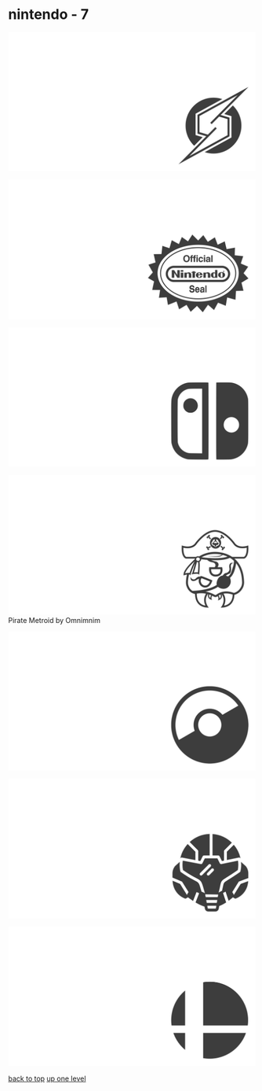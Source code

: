 # nintendo - 7
[![metroid_symbol_smash_bros_brawl.png](https://raw.githubusercontent.com/buckmanc/wallpapers/main/terminal/grey%20on%20alpha/little/nintendo/metroid_symbol_smash_bros_brawl.png "metroid_symbol_smash_bros_brawl.png")](https://raw.githubusercontent.com/buckmanc/wallpapers/main/terminal/grey%20on%20alpha/little/nintendo/metroid_symbol_smash_bros_brawl.png)

[![nintendo_official_seal.png](https://raw.githubusercontent.com/buckmanc/wallpapers/main/terminal/grey%20on%20alpha/little/nintendo/nintendo_official_seal.png "nintendo_official_seal.png")](https://raw.githubusercontent.com/buckmanc/wallpapers/main/terminal/grey%20on%20alpha/little/nintendo/nintendo_official_seal.png)

[![nintendo_switch_logo_without_text.png](https://raw.githubusercontent.com/buckmanc/wallpapers/main/terminal/grey%20on%20alpha/little/nintendo/nintendo_switch_logo_without_text.png "nintendo_switch_logo_without_text.png")](https://raw.githubusercontent.com/buckmanc/wallpapers/main/terminal/grey%20on%20alpha/little/nintendo/nintendo_switch_logo_without_text.png)

[![Pirate Metroid by Omnimnim](https://raw.githubusercontent.com/buckmanc/wallpapers/main/terminal/grey%20on%20alpha/little/nintendo/pirate_metroid_by_omnimnim.png "Pirate Metroid by Omnimnim")](https://raw.githubusercontent.com/buckmanc/wallpapers/main/terminal/grey%20on%20alpha/little/nintendo/pirate_metroid_by_omnimnim.png)\
Pirate Metroid by Omnimnim

[![pokeball.png](https://raw.githubusercontent.com/buckmanc/wallpapers/main/terminal/grey%20on%20alpha/little/nintendo/pokeball.png "pokeball.png")](https://raw.githubusercontent.com/buckmanc/wallpapers/main/terminal/grey%20on%20alpha/little/nintendo/pokeball.png)

[![samus_helm.png](https://raw.githubusercontent.com/buckmanc/wallpapers/main/terminal/grey%20on%20alpha/little/nintendo/samus_helm.png "samus_helm.png")](https://raw.githubusercontent.com/buckmanc/wallpapers/main/terminal/grey%20on%20alpha/little/nintendo/samus_helm.png)

[![smash_ball.png](https://raw.githubusercontent.com/buckmanc/wallpapers/main/terminal/grey%20on%20alpha/little/nintendo/smash_ball.png "smash_ball.png")](https://raw.githubusercontent.com/buckmanc/wallpapers/main/terminal/grey%20on%20alpha/little/nintendo/smash_ball.png)



[back to top](#)
[up one level](/terminal/grey%20on%20alpha/little/README.MD)
